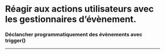 
# Réagir aux actions utilisateurs avec les gestionnaires d’évènement.

### Déclancher programmatiquement des évènements avec trigger()

<!-- 05/06 Document -->

----

